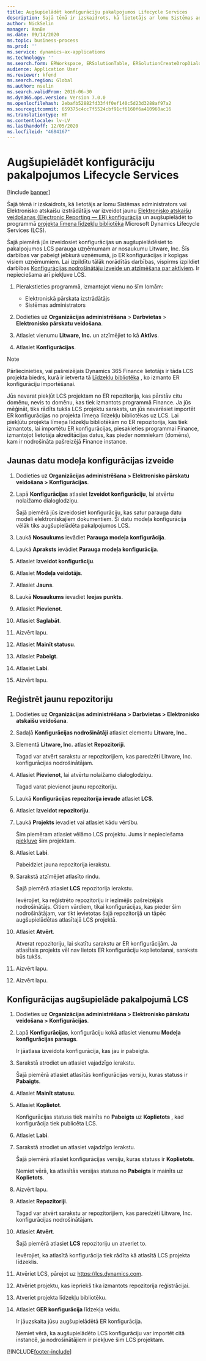 ```yaml
---
title: Augšupielādēt konfigurāciju pakalpojumos Lifecycle Services
description: Šajā tēmā ir izskaidrots, kā lietotājs ar lomu Sistēmas administrators vai Elektronisko atskaišu izstrādātājs var izveidot jaunu elektronisko atskaišu veidošanas (Electronic Reporting — ER) konfigurāciju un augšupielādēt to programmā Microsoft Dynamics Lifecycle Services (LCS).
author: NickSelin
manager: AnnBe
ms.date: 09/14/2020
ms.topic: business-process
ms.prod: ''
ms.service: dynamics-ax-applications
ms.technology: ''
ms.search.form: ERWorkspace, ERSolutionTable, ERSolutionCreateDropDialog, ERDataModelDesigner, ERDataModelContentsItemCreationDialog, ERSolutionRepositoryTable, ERSolutionRepositoryCreateDropDialog, ERSolutionImport
audience: Application User
ms.reviewer: kfend
ms.search.region: Global
ms.author: nselin
ms.search.validFrom: 2016-06-30
ms.dyn365.ops.version: Version 7.0.0
ms.openlocfilehash: 2ebafb52882fd33f4f0ef140c5d23d3288af97a2
ms.sourcegitcommit: 659375c4cc7f5524cbf91cf6160f6a410960ac16
ms.translationtype: HT
ms.contentlocale: lv-LV
ms.lasthandoff: 12/05/2020
ms.locfileid: "4684167"
---
```

# <a name="upload-a-configuration-into-lifecycle-services"></a>Augšupielādēt konfigurāciju pakalpojumos Lifecycle Services

[!include [banner](../../includes/banner.md)]

Šajā tēmā ir izskaidrots, kā lietotājs ar lomu Sistēmas administrators vai Elektronisko atskaišu izstrādātājs var izveidot jaunu [Elektronisko atskaišu veidošanas (Electronic Reporting — ER) konfigurācija](../general-electronic-reporting.md#Configuration) un augšupielādēt to programmā [projekta līmeņa līdzekļu bibliotēka](../../lifecycle-services/asset-library.md) Microsoft Dynamics Lifecycle Services (LCS).

Šajā piemērā jūs izveidosiet konfigurācijas un augšupielādēsiet to pakalpojumos LCS parauga uzņēmumam ar nosaukumu Litware, Inc. Šīs darbības var pabeigt jebkurā uzņēmumā, jo ER konfigurācijas ir kopīgas visiem uzņēmumiem. Lai izpildītu tālāk norādītās darbības, vispirms izpildiet darbības [Konfigurācijas nodrošinātāju izveide un atzīmēšana par aktīviem](er-configuration-provider-mark-it-active-2016-11.md). Ir nepieciešama arī piekļuve LCS.

1. Pierakstieties programmā, izmantojot vienu no šīm lomām:

    - Elektroniskā pārskata izstrādātājs
    - Sistēmas administrators

2. Dodieties uz **Organizācijas administrēšana** \> **Darbvietas** \> **Elektronisko pārskatu veidošana**.
3. Atlasiet vienumu **Litware, Inc.** un atzīmējiet to kā **Aktīvs**.
4. Atlasiet **Konfigurācijas**.

<a name="accessconditions"></a>
> [!NOTE]
> Pārliecinieties, vai pašreizējais Dynamics 365 Finance lietotājs ir tāda LCS projekta biedrs, kurā ir ietverta tā [Līdzekļu bibliotēka](../../lifecycle-services/asset-library.md#asset-library-support) , ko izmanto ER konfigurāciju importēšanai.
>
> Jūs nevarat piekļūt LCS projektam no ER repozitorija, kas pārstāv citu domēnu, nevis to domēnu, kas tiek izmantots programmā Finance. Ja jūs mēģināt, tiks rādīts tukšs LCS projektu saraksts, un jūs nevarēsiet importēt ER konfigurācijas no projekta līmeņa līdzekļu bibliotēkas uz LCS. Lai piekļūtu projekta līmeņa līdzekļu bibliotēkām no ER repozitorija, kas tiek izmantots, lai importētu ER konfigurācijas, piesakieties programmai Finance, izmantojot lietotāja akreditācijas datus, kas pieder nomniekam (domēns), kam ir nodrošināta pašreizējā Finance instance.

## <a name="create-a-new-data-model-configuration"></a>Jaunas datu modeļa konfigurācijas izveide

1. Dodieties uz **Organizācijas administrēšana \> Elektronisko pārskatu veidošana \> Konfigurācijas**.
2. Lapā **Konfigurācijas** atlasiet **Izveidot konfigurāciju**, lai atvērtu nolaižamo dialoglodziņu.

    Šajā piemērā jūs izveidosiet konfigurāciju, kas satur parauga datu modeli elektroniskajiem dokumentiem. Šī datu modeļa konfigurācija vēlāk tiks augšupielādēta pakalpojumos LCS.

3. Laukā **Nosaukums** ievādiet **Parauga modeļa konfigurācija**.
4. Laukā **Apraksts** ievādiet **Parauga modeļa konfigurācija**.
5. Atlasiet **Izveidot konfigurāciju**.
6. Atlasiet **Modeļa veidotājs**.
7. Atlasiet **Jauns**.
8. Laukā **Nosaukums** ievadiet **Ieejas punkts**.
9. Atlasiet **Pievienot**.
10. Atlasiet **Saglabāt**.
11. Aizvērt lapu.
12. Atlasiet **Mainīt statusu**.
13. Atlasiet **Pabeigt**.
14. Atlasiet **Labi**.
15. Aizvērt lapu.

## <a name="register-a-new-repository"></a>Reģistrēt jaunu repozitoriju

1. Dodieties uz **Organizācijas administrēšana \> Darbvietas \> Elektronisko atskaišu veidošana**.

2. Sadaļā **Konfigurācijas nodrošinātāji** atlasiet elementu **Litware, Inc.**.

3. Elementā **Litware, Inc.** atlasiet **Repozitoriji**.

    Tagad var atvērt sarakstu ar repozitorijiem, kas paredzēti Litware, Inc. konfigurācijas nodrošinātājam.

4. Atlasiet **Pievienot**, lai atvērtu nolaižamo dialoglodziņu.

    Tagad varat pievienot jaunu repozitoriju.

5. Laukā **Konfigurācijas repozitorija ievade** atlasiet **LCS**.
6. Atlasiet **Izveidot repozitoriju**.
7. Laukā **Projekts** ievadiet vai atlasiet kādu vērtību.

    Šim piemēram atlasiet vēlāmo LCS projektu. Jums ir nepieciešama [piekļuve](#accessconditions) šim projektam.

8. Atlasiet **Labi**.

    Pabeidziet jauna repozitorija ierakstu.

9. Sarakstā atzīmējiet atlasīto rindu.

    Šajā piemērā atlasiet **LCS** repozitorija ierakstu.

    Ievērojiet, ka reģistrēto repozitoriju ir iezīmējis pašreizējais nodrošinātājs. Citiem vārdiem, tikai konfigurācijas, kas pieder šim nodrošinātājam, var tikt ievietotas šajā repozitorijā un tāpēc augšupielādētas atlasītajā LCS projektā.

10. Atlasiet **Atvērt**.

    Atverat repozitoriju, lai skatītu sarakstu ar ER konfigurācijām. Ja atlasītais projekts vēl nav lietots ER konfigurāciju koplietošanai, saraksts būs tukšs.

11. Aizvērt lapu.
12. Aizvērt lapu.

## <a name="upload-a-configuration-into-lcs"></a>Konfigurācijas augšupielāde pakalpojumā LCS

1. Dodieties uz **Organizācijas administrēšana \> Elektronisko pārskatu veidošana \> Konfigurācijas**.
2. Lapā **Konfigurācijas**, konfigurāciju kokā atlasiet vienumu **Modeļa konfigurācijas paraugs**.

    Ir jāatlasa izveidota konfigurācija, kas jau ir pabeigta.

3. Sarakstā atrodiet un atlasiet vajadzīgo ierakstu.

    Šajā piemērā atlasiet atlasītās konfigurācijas versiju, kuras statuss ir **Pabaigts**.

4. Atlasiet **Mainīt statusu**.
5. Atlasiet **Koplietot**.

    Konfigurācijas statuss tiek mainīts no **Pabeigts** uz **Koplietots** , kad konfigurācija tiek publicēta LCS.

6. Atlasiet **Labi**.
7. Sarakstā atrodiet un atlasiet vajadzīgo ierakstu.

    Šajā piemērā atlasiet konfigurācijas versiju, kuras statuss ir **Koplietots**.

    Ņemiet vērā, ka atlasītās versijas statuss no **Pabeigts** ir mainīts uz **Koplietots**.

8. Aizvērt lapu.
9. Atlasiet **Repozitoriji**.

    Tagad var atvērt sarakstu ar repozitorijiem, kas paredzēti Litware, Inc. konfigurācijas nodrošinātājam.

10. Atlasiet **Atvērt**.

    Šajā piemērā atlasiet **LCS** repozitoriju un atveriet to.

    Ievērojiet, ka atlasītā konfigurācija tiek rādīta kā atlasītā LCS projekta līdzeklis.

11. Atvēriet LCS, pārejot uz <https://lcs.dynamics.com>.
12. Atvēriet projektu, kas iepriekš tika izmantots repozitorija reģistrācijai.
13. Atveriet projekta līdzekļu bibliotēku.
14. Atlasiet **GER konfigurācija** līdzekļa veidu.

    Ir jāuzskaita jūsu augšupielādētā ER konfigurācija.

    Ņemiet vērā, ka augšupielādēto LCS konfigurāciju var importēt citā instancē, ja nodrošinātājiem ir piekļuve šim LCS projektam.


[!INCLUDE[footer-include](../../../../includes/footer-banner.md)]